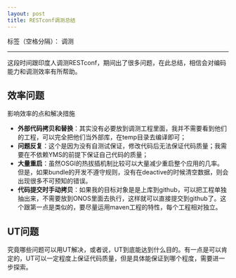 ```yaml
---
layout: post
title: RESTconf调测总结
---
```


标签（空格分隔）： 调测

---

这段时间跟印度人调测RESTconf，期间出了很多问题，在此总结，相信会对编码能力和调测效率有所帮助。

## 效率问题

影响效率的点和解决措施

- **外部代码拷贝和替换**：其实没有必要放到调测工程里面，我并不需要看到他们的工程，可以完全把他们当外部库，在temp目录去编译即可；
- **问题反复**：这个是因为没有自测试保证，修改代码后无法保证代码质量；我需要在不依赖YMS的前提下保证自己代码的质量；
- **大量重启**：虽然OSGI的热拔插机制比较可以大量减少重启整个应用的几率。但是，如果bundle的开发不遵守规则，没有在deactive的时候清空数据，则会出现很多不可预知的错误。
- **代码提交时手动拷贝**：如果我的目标对象是是上库到github，可以把工程单独抽出来，不需要放到ONOS里面去执行，这样就可以直接提交到github了。这个跟第一点是类似的，要尽量运用maven工程的特性，每个工程相对独立。


## UT问题 

究竟哪些问题可以用UT解决，或者说，UT到底能达到什么目的。有一点是可以肯定的，UT可以一定程度上保证代码质量，但是具体能保证到哪个程度，需要进一步探索。


